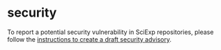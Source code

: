 # security

To report a potential security vulnerability in SciExp repositories, please follow the [instructions to create a draft security advisory](https://github.com/sciexp/.github/security/advisories/new).
